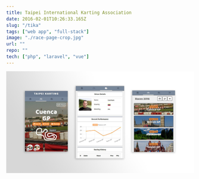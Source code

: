 ```yaml
---
title: Taipei International Karting Association
date: 2016-02-01T10:26:33.165Z
slug: "/tika"
tags: ["web app", "full-stack"]
image: "./race-page-crop.jpg"
url: ""
repo: ""
tech: ["php", "laravel", "vue"]
---
```


![screen-views](./tika-views.jpg)
